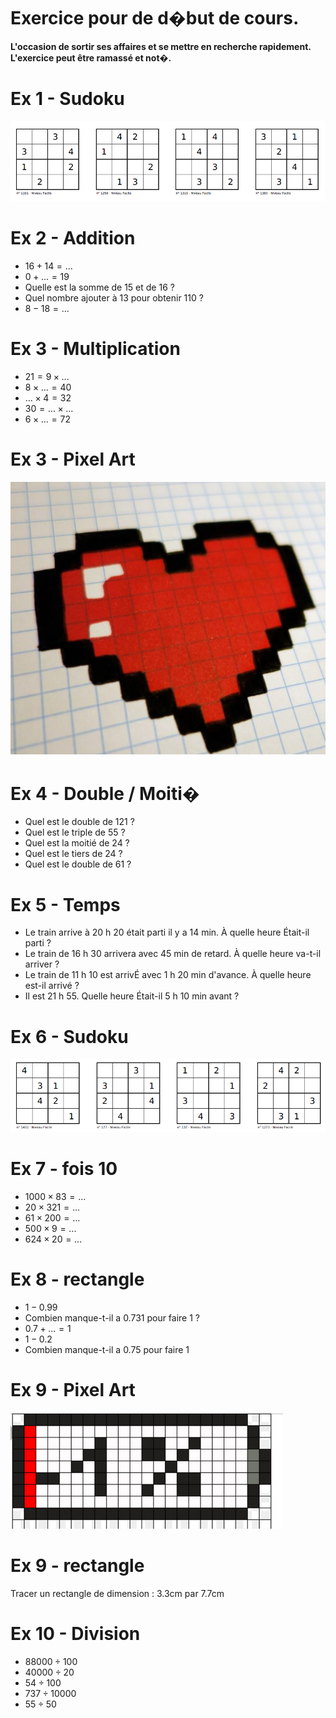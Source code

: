 # Exercice pour de d�but de cours.

**L'occasion de sortir ses affaires et se mettre en recherche rapidement.**
**L'exercice peut être ramassé et not�.**

# Ex 1 - Sudoku

![sudoku-1](https://raw.githubusercontent.com/homeostasie/2022-2023_artic/master/doc/6eme/_debut-demain/sudoku-1.png)

# Ex 2 - Addition

* $16 + 14 = ...$
* $0 + ... = 19$
* Quelle est la somme de 15 et de 16 ?
* Quel nombre ajouter à 13 pour obtenir 110 ?
* $8 - 18 = ...$

# Ex 3 - Multiplication

* $21 = 9 \times ...$
* $8 \times ... = 40$
* $... \times 4 = 32$
* $30 = ... \times ...$
* $6  \times  ... = 72$

# Ex 3 - Pixel Art

![pa-1](https://raw.githubusercontent.com/homeostasie/2022-2023_artic/master/doc/6eme/_debut-demain/pa-1.png)

# Ex 4 - Double / Moiti�

* Quel est le double de 121 ?
* Quel est le triple de 55 ?
* Quel est la moitié de 24 ?
* Quel est le tiers de 24 ?
* Quel est le double de 61 ?

# Ex 5 - Temps

* Le train arrive à 20 h 20 était parti il y a 14 min. À quelle heure Était-il parti ?
* Le train de 16 h 30 arrivera avec 45 min de retard. À quelle heure va-t-il arriver ?
* Le train de 11 h 10 est arrivÉ avec 1 h 20 min d'avance. À quelle heure est-il arrivé ?
* Il est 21 h 55. Quelle heure Était-il 5 h 10 min avant ?

# Ex 6 - Sudoku

![sudoku-2](https://raw.githubusercontent.com/homeostasie/2022-2023_artic/master/doc/6eme/_debut-demain/sudoku-2.png)

# Ex 7 - fois 10

* $1 000 \times 83 = ...$
* $20 \times 321 = ...$
* $61 \times 200 = ...$
* $500 \times 9 = ...$
* $624 \times 20 = ...$


# Ex 8 - rectangle

* $1 - 0.99$
* Combien manque-t-il a 0.731 pour faire 1 ?
* $0.7 + ... = 1$
* $1 - 0.2$
* Combien manque-t-il a 0.75 pour faire 1 


# Ex 9 - Pixel Art

![pa-2](https://raw.githubusercontent.com/homeostasie/2022-2023_artic/master/doc/6eme/_debut-demain/pa-2.png)


# Ex 9 - rectangle

Tracer un rectangle de dimension : 3.3cm par 7.7cm


# Ex 10 - Division

* $88 000 \div 100$
* $40 000  \div 20$
* $54 \div 100$
* $737 \div 10 000$
* $55 \div 50$



 